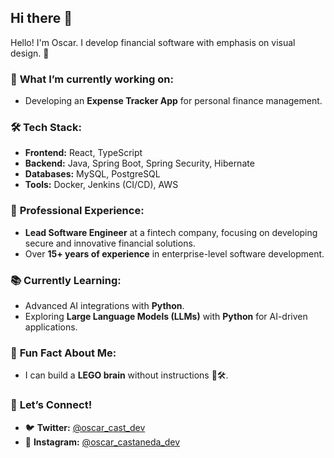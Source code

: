 ## Hi there 👋  

Hello! I'm Oscar. I develop financial software with emphasis on visual design. 💸

### 🚀 **What I’m currently working on:**  
- Developing an **Expense Tracker App** for personal finance management.  

### 🛠️ **Tech Stack:**  
- **Frontend:** React, TypeScript  
- **Backend:** Java, Spring Boot, Spring Security, Hibernate  
- **Databases:** MySQL, PostgreSQL  
- **Tools:** Docker, Jenkins (CI/CD), AWS  

### 💼 **Professional Experience:**  
- **Lead Software Engineer** at a fintech company, focusing on developing secure and innovative financial solutions.  
- Over **15+ years of experience** in enterprise-level software development.  

### 📚 **Currently Learning:**  
- Advanced AI integrations with **Python**.  
- Exploring **Large Language Models (LLMs)** with **Python** for AI-driven applications.

### 🎨 **Fun Fact About Me:**  
- I can build a **LEGO brain** without instructions 🧠🛠️.  

### 🌟 **Let’s Connect!**  
- 🐦 **Twitter:** [@oscar_cast_dev](https://x.com/oscar_cast_dev)
- 📸 **Instagram:** [@oscar_castaneda_dev](https://www.instagram.com/oscar_castaneda_dev/)
